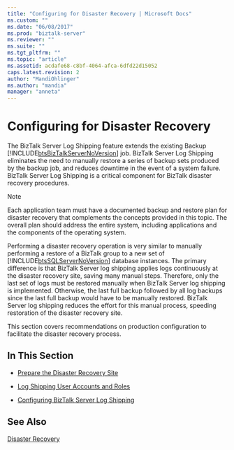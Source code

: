 ```yaml
---
title: "Configuring for Disaster Recovery | Microsoft Docs"
ms.custom: ""
ms.date: "06/08/2017"
ms.prod: "biztalk-server"
ms.reviewer: ""
ms.suite: ""
ms.tgt_pltfrm: ""
ms.topic: "article"
ms.assetid: acdafe68-c8bf-4064-afca-6dfd22d15052
caps.latest.revision: 2
author: "MandiOhlinger"
ms.author: "mandia"
manager: "anneta"
---
```

# Configuring for Disaster Recovery
The BizTalk Server Log Shipping feature extends the existing Backup [!INCLUDE[btsBizTalkServerNoVersion](../includes/btsbiztalkservernoversion-md.md)] job. BizTalk Server Log Shipping eliminates the need to manually restore a series of backup sets produced by the backup job, and reduces downtime in the event of a system failure. BizTalk Server Log Shipping is a critical component for BizTalk disaster recovery procedures.  
  
> [!NOTE]  
>  Each application team must have a documented backup and restore plan for disaster recovery that complements the concepts provided in this topic. The overall plan should address the entire system, including applications and the components of the operating system.  
  
 Performing a disaster recovery operation is very similar to manually performing a restore of a BizTalk group to a new set of [!INCLUDE[btsSQLServerNoVersion](../includes/btssqlservernoversion-md.md)] database instances. The primary difference is that BizTalk Server log shipping applies logs continuously at the disaster recovery site, saving many manual steps. Therefore, only the last set of logs must be restored manually when BizTalk Server log shipping is implemented. Otherwise, the last full backup followed by all log backups since the last full backup would have to be manually restored. BizTalk Server log shipping reduces the effort for this manual process, speeding restoration of the disaster recovery site.  
  
 This section covers recommendations on production configuration to facilitate the disaster recovery process.  
  
## In This Section  
  
-   [Prepare the Disaster Recovery Site](../technical-guides/prepare-the-disaster-recovery-site.md)  
  
-   [Log Shipping User Accounts and Roles](../technical-guides/log-shipping-user-accounts-and-roles.md)  
  
-   [Configuring BizTalk Server Log Shipping](../technical-guides/configuring-biztalk-server-log-shipping.md)  
  
## See Also  
 [Disaster Recovery](../technical-guides/disaster-recovery.md)